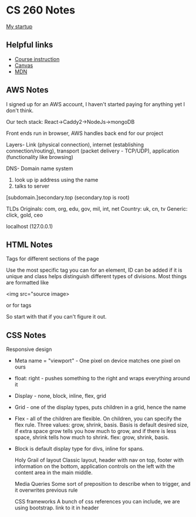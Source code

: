 # CS 260 Notes

[My startup](https://simon.cs260.click)

## Helpful links

- [Course instruction](https://github.com/webprogramming260)
- [Canvas](https://byu.instructure.com)
- [MDN](https://developer.mozilla.org)

## AWS Notes

I signed up for an AWS account, I haven't started paying for anything yet I don't think.

Our tech stack: React->Caddy2->NodeJs->mongoDB

Front ends run in browser, AWS handles back end for our project

Layers- Link (physical connection), internet (establishing connection/routing), transport (packet delivery - TCP/UDP), application (functionality like browsing)

DNS- Domain name system
1. look up ip address using the name
2. talks to server

[subdomain.]secondary.top (secondary.top is root)

TLDs
Originals: com, org, edu, gov, mil, int, net
Country: uk, cn, tv
Generic: click, gold, ceo

localhost (127.0.0.1)



## HTML Notes

Tags for different sections of the page

Use the most specific tag you can for an element, ID can be added if it is unique and class helps distinguish different types of divisions.
Most things are formatted like

<img src="source image>

or for tags
<main></main>

So start with that if you can't figure it out.

## CSS Notes

Responsive design
- Meta name = "viewport" - One pixel on device matches one pixel on ours
- float: right - pushes something to the right and wraps everything around it
- Display - none, block, inline, flex, grid
- Grid - one of the display types, puts children in a grid, hence the name
- Flex - all of the children are flexible. On children, you can specify the flex rule. Three values: grow, shrink, basis. Basis is default desired size, if extra space grow tells you how much to grow, and if there is less space, shrink tells how much to shrink. flex: grow, shrink, basis.
- Block is default display type for divs, inline for spans.

  Holy Grail of layout
  Classic layout, header with nav on top, footer with information on the bottom, application controls on the left with the content area in the main middle.

  Media Queries
  Some sort of preposition to describe when to trigger, and it overwrites previous rule

  CSS frameworks
  A bunch of css references you can include, we are using bootstrap.
  link to it in header


